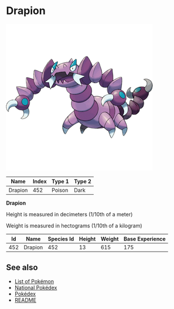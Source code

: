 # Drapion


![Drapion](images/452.png)

| **Name** | **Index** | **Type 1** | **Type 2** |
|----|----|----|----|
| Drapion | 452 | Poison | Dark  |

**Drapion** 


Height is measured in decimeters (1/10th of a meter)

Weight is measured in hectograms (1/10th of a kilogram)

| **Id** | **Name** | **Species Id** | **Height** | **Weight** | **Base Experience** |
|--------|----------|----------------|------------|------------|---------------------|
| 452 | Drapion | 452 | 13 | 615 | 175 |


## See also

- [List of Pokémon](../pokemon.md)
- [National Pokédex](../national_pokedex.md)
- [Pokédex](../pokedex.md)
- [README](../README.md)

